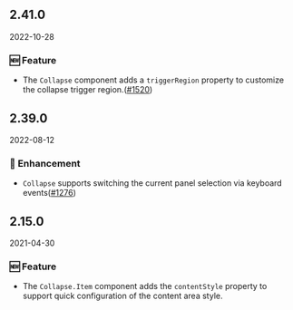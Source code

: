 ## 2.41.0

2022-10-28

### 🆕 Feature

- The `Collapse` component adds a `triggerRegion` property to customize the collapse trigger region.([#1520](https://github.com/arco-design/arco-design/pull/1520))

## 2.39.0

2022-08-12

### 💎 Enhancement

- `Collapse` supports switching the current panel selection via keyboard events([#1276](https://github.com/arco-design/arco-design/pull/1276))

## 2.15.0

2021-04-30

### 🆕 Feature

- The `Collapse.Item` component adds the `contentStyle` property to support quick configuration of the content area style.

